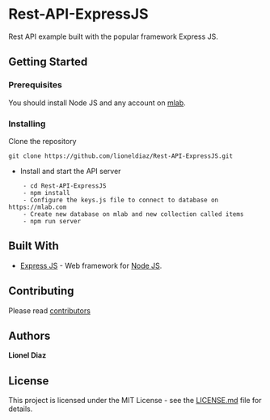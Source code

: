 # Rest-API-ExpressJS
Rest API example built with the popular framework Express JS.

## Getting Started

### Prerequisites
You should install Node JS and any account on [mlab](https://mlab.com/).

### Installing
Clone the repository
```
git clone https://github.com/lioneldiaz/Rest-API-ExpressJS.git
```

* Install and start the API server
```
    - cd Rest-API-ExpressJS
    - npm install
    - Configure the keys.js file to connect to database on https://mlab.com
    - Create new database on mlab and new collection called items
    - npm run server
```
## Built With

* [Express JS](https://expressjs.com/) - Web framework for [Node JS](https://nodejs.org).

## Contributing

Please read [contributors](https://github.com/lioneldiaz/Rest-API-ExpressJS/graphs/contributors)

## Authors

**Lionel Diaz**

## License

This project is licensed under the MIT License - see the [LICENSE.md](LICENSE.md) file for details.